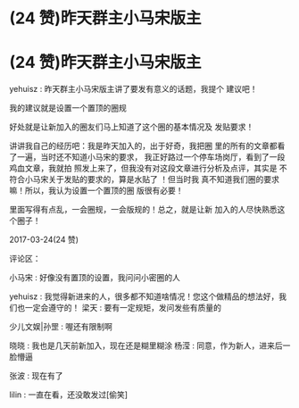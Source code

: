 # (24 赞)昨天群主小马宋版主

# (24 赞)昨天群主小马宋版主

yehuisz : 昨天群主小马宋版主讲了要发有意义的话题，我提个 建议吧！

我的建议就是设置一个置顶的圈规

好处就是让新加入的圈友们马上知道了这个圈的基本情况及 发贴要求！

讲讲我自己的经历吧：我是昨天加入的，出于好奇，我把圈 里的所有的文章都看了一遍，当时还不知道小马宋的要求， 我正好路过一个停车场岗厅，看到了一段鸡血文章，我就拍 照发上来了，但我没有对这段文章进行分析及点评，其实是 不符合小马宋关于发贴的要求的，算是水贴了 ！但当时我 真不知道我们圈的要求嘛！所以，我认为设置一个置顶的圈 版很有必要！

里面写得有点乱，一会圈规，一会版规的！总之，就是让新 加入的人尽快熟悉这个圈子！

2017-03-24(24 赞)

评论区：

小马宋 : 好像没有置顶的设置，我问问小密圈的人

yehuisz : 我觉得新进来的人，很多都不知道啥情况！您这个做精品的想法好，我们也一定会遵守的！ 梁天 : 要有一定规矩，发问发些有质量的

少儿文娱|孙罡 : 喔还有限制啊

晓晓 : 我也是几天前新加入，现在还是糊里糊涂 杨滢 : 同意，作为新人，进来后一脸懵逼

张波 : 现在有了

lilin : 一直在看，还没敢发过[偷笑]